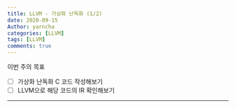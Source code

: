 ```yaml
---
title: LLVM - 가상화 난독화 (1/2)
date: 2020-09-15
Author: yarncha
categories: [LLVM]
tags: [LLVM]
comments: true
---
```


이번 주의 목표

- [ ] 가상화 난독화 C 코드 작성해보기
- [ ] LLVM으로 해당 코드의 IR 확인해보기

* * *
<!-- References -->
